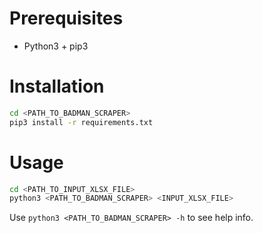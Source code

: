 # Prerequisites
* Python3 + pip3

# Installation
```bash
cd <PATH_TO_BADMAN_SCRAPER>
pip3 install -r requirements.txt
```

# Usage
```bash
cd <PATH_TO_INPUT_XLSX_FILE>
python3 <PATH_TO_BADMAN_SCRAPER> <INPUT_XLSX_FILE>
```

Use `python3 <PATH_TO_BADMAN_SCRAPER> -h` to see help info.